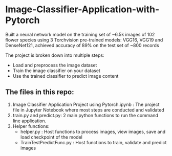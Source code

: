 # Image-Classifier-Application-with-Pytorch
Built a neural network model on the training set of ~6.5k images of 102 flower species using 3 Torchvision pre-trained models: VGG16, VGG19 and DenseNet121, achieved accuracy of 89% on the test set of ~800 records 

The project is broken down into multiple steps:

* Load and preprocess the image dataset
* Train the image classifier on your dataset
* Use the trained classifier to predict image content

## The files in this repo:
1. Image Classifier Application Project using Pytorch.ipynb : The project file in Jupyter Notebook where most steps are conducted and validated 
2. train.py and predict.py: 2 main python functions to run the command line application. 
3. Helper functions:
    * helper.py : Host functions to process images, view images, save and load checkpoint of the model
    * TrainTestPredictFunc.py : Host functions to train, validate and predict images    

    
